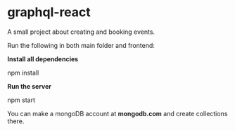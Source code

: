# graphql-react

A small project about creating and booking events.

Run the following in both main folder and frontend:

**Install all dependencies**

npm install

**Run the server**

npm start


You can make a mongoDB account at **mongodb.com** and create collections there.
